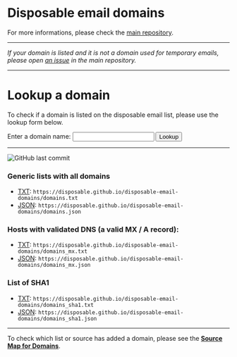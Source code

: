 # Disposable email domains

For more informations, please check the [main repository](https://github.com/disposable/disposable).

---

*If your domain is listed and it is not a domain used for temporary emails, please open [an issue](https://github.com/disposable/disposable/issues) in the main repository.*

---

# Lookup a domain
To check if a domain is listed on the disposable email list, please use the lookup form below.

<form id="lookup-form">
  <label for="entry">Enter a domain name:</label>
  <input type="text" id="domain" name="domain" required>
  <button type="submit">Lookup</button>
</form>

<div id="result" class="alert"></div>

<script src="{{ '/assets/js/lookup.js' | relative_url }}"></script>

---

![GitHub last commit](https://img.shields.io/github/last-commit/disposable/disposable-email-domains?label=Last%20update)

### Generic lists with all domains

* [TXT](https://disposable.github.io/disposable-email-domains/domains.txt): `https://disposable.github.io/disposable-email-domains/domains.txt`
* [JSON](https://disposable.github.io/disposable-email-domains/domains.json): `https://disposable.github.io/disposable-email-domains/domains.json`

### Hosts with validated DNS (a valid MX / A record):

* [TXT](https://disposable.github.io/disposable-email-domains/domains_mx.txt): `https://disposable.github.io/disposable-email-domains/domains_mx.txt`
* [JSON](https://disposable.github.io/disposable-email-domains/domains_mx.json): `https://disposable.github.io/disposable-email-domains/domains_mx.json`

### List of SHA1

* [TXT](https://disposable.github.io/disposable-email-domains/domains_sha1.txt): `https://disposable.github.io/disposable-email-domains/domains_sha1.txt`
* [JSON](https://disposable.github.io/disposable-email-domains/domains_sha1.json): `https://disposable.github.io/disposable-email-domains/domains_sha1.json`

---

To check which list or source has added a domain, please see the [**Source Map for Domains**](https://disposable.github.io/disposable-email-domains/domains_source_map.txt).